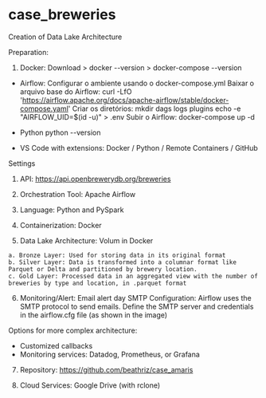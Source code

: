 # case_breweries
Creation of Data Lake Architecture

Preparation: 
  1. Docker: Download > docker --version > docker-compose --version

- Airflow: 
   Configurar o ambiente usando o docker-compose.yml
   Baixar o arquivo base do Airflow: curl -LfO 'https://airflow.apache.org/docs/apache-airflow/stable/docker-compose.yaml'
   Criar os diretórios:
      mkdir dags logs plugins
      echo -e "AIRFLOW_UID=$(id -u)" > .env
   Subir o Airflow: docker-compose up -d

- Python
   python --version

- VS Code with extensions: Docker /  Python /  Remote Containers /  GitHub

Settings
  1. API: <https://api.openbrewerydb.org/breweries> 

  2. Orchestration Tool: Apache Airflow

  3. Language: Python and PySpark

  4. Containerization: Docker 

  5. Data Lake Architecture: Volum in Docker

    a. Bronze Layer: Used for storing data in its original format
    b. Silver Layer: Data is transformed into a columnar format like Parquet or Delta and partitioned by brewery location.
    c. Gold Layer: Processed data in an aggregated view with the number of breweries by type and location, in .parquet format
    
  6. Monitoring/Alert: Email alert day
  SMTP Configuration: Airflow uses the SMTP protocol to send emails.
  Define the SMTP server and credentials in the airflow.cfg file (as shown in the image)

  Options for more complex architecture: 
  - Customized callbacks
  - Monitoring services: Datadog, Prometheus, or Grafana

  7. Repository: https://github.com/beathriz/case_amaris

  8. Cloud Services: Google Drive (with rclone)


